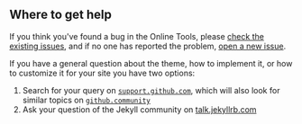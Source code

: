 ## Where to get help

If you think you've found a bug in the Online Tools, please [check the existing issues](https://github.com/virams444/tools/issues), and if no one has reported the problem, [open a new issue](https://github.com/pages-themes/midnight/issues/new).

If you have a general question about the theme, how to implement it, or how to customize it for your site you have two options:

1. Search for your query on [`support.github.com`](https://support.github.com/?q=pages+tools), which will also look for similar topics on [`github.community`](https://github.community/search?q=pages+tools)
2. Ask your question of the Jekyll community on [talk.jekyllrb.com](https://talk.jekyllrb.com/)
